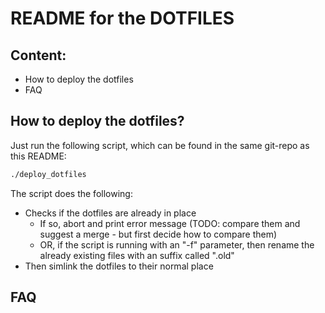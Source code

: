 README for the DOTFILES
=======================

Content:
--------
* How to deploy the dotfiles
* FAQ

How to deploy the dotfiles?
---------------------------
Just run the following script, which can be found in the same git-repo as this README:
```bash
./deploy_dotfiles
```

The script does the following:
* Checks if the dotfiles are already in place
   * If so, abort and print error message (TODO: compare them and suggest a merge - but first decide how to compare them)
   * OR, if the script is running with an "-f" parameter, then rename the already existing files with an suffix called ".old"
* Then simlink the dotfiles to their normal place

FAQ
---
